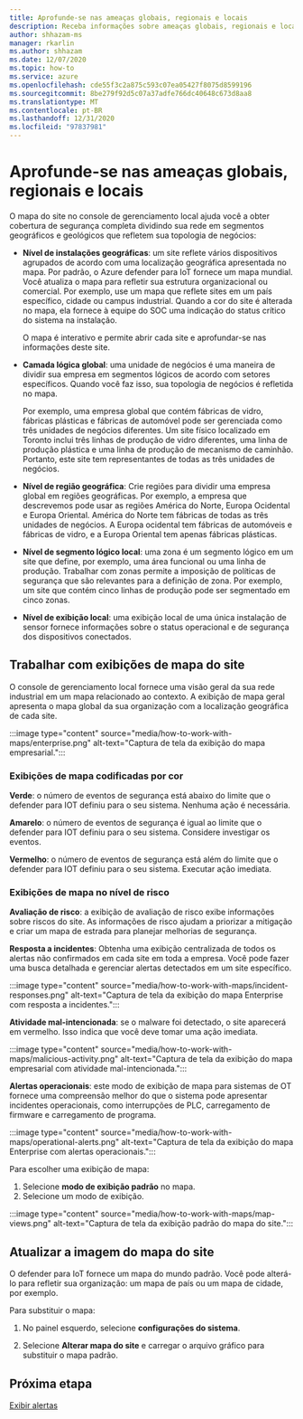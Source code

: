 ```yaml
---
title: Aprofunde-se nas ameaças globais, regionais e locais
description: Receba informações sobre ameaças globais, regionais e locais usando o mapa do site no console de gerenciamento local.
author: shhazam-ms
manager: rkarlin
ms.author: shhazam
ms.date: 12/07/2020
ms.topic: how-to
ms.service: azure
ms.openlocfilehash: cde55f3c2a875c593c07ea05427f8075d8599196
ms.sourcegitcommit: 8be279f92d5c07a37adfe766dc40648c673d8aa8
ms.translationtype: MT
ms.contentlocale: pt-BR
ms.lasthandoff: 12/31/2020
ms.locfileid: "97837981"
---
```

# <a name="gain-insight-into-global-regional-and-local-threats"></a>Aprofunde-se nas ameaças globais, regionais e locais

O mapa do site no console de gerenciamento local ajuda você a obter cobertura de segurança completa dividindo sua rede em segmentos geográficos e geológicos que refletem sua topologia de negócios:

- **Nível de instalações geográficas**: um site reflete vários dispositivos agrupados de acordo com uma localização geográfica apresentada no mapa. Por padrão, o Azure defender para IoT fornece um mapa mundial. Você atualiza o mapa para refletir sua estrutura organizacional ou comercial. Por exemplo, use um mapa que reflete sites em um país específico, cidade ou campus industrial. Quando a cor do site é alterada no mapa, ela fornece à equipe do SOC uma indicação do status crítico do sistema na instalação.

  O mapa é interativo e permite abrir cada site e aprofundar-se nas informações deste site.

- **Camada lógica global**: uma unidade de negócios é uma maneira de dividir sua empresa em segmentos lógicos de acordo com setores específicos. Quando você faz isso, sua topologia de negócios é refletida no mapa.

  Por exemplo, uma empresa global que contém fábricas de vidro, fábricas plásticas e fábricas de automóvel pode ser gerenciada como três unidades de negócios diferentes. Um site físico localizado em Toronto inclui três linhas de produção de vidro diferentes, uma linha de produção plástica e uma linha de produção de mecanismo de caminhão. Portanto, este site tem representantes de todas as três unidades de negócios.

- **Nível de região geográfica**: Crie regiões para dividir uma empresa global em regiões geográficas. Por exemplo, a empresa que descrevemos pode usar as regiões América do Norte, Europa Ocidental e Europa Oriental. América do Norte tem fábricas de todas as três unidades de negócios. A Europa ocidental tem fábricas de automóveis e fábricas de vidro, e a Europa Oriental tem apenas fábricas plásticas.

- **Nível de segmento lógico local**: uma zona é um segmento lógico em um site que define, por exemplo, uma área funcional ou uma linha de produção. Trabalhar com zonas permite a imposição de políticas de segurança que são relevantes para a definição de zona. Por exemplo, um site que contém cinco linhas de produção pode ser segmentado em cinco zonas.

- **Nível de exibição local**: uma exibição local de uma única instalação de sensor fornece informações sobre o status operacional e de segurança dos dispositivos conectados.

## <a name="work-with-site-map-views"></a>Trabalhar com exibições de mapa do site

O console de gerenciamento local fornece uma visão geral da sua rede industrial em um mapa relacionado ao contexto. A exibição de mapa geral apresenta o mapa global da sua organização com a localização geográfica de cada site.

:::image type="content" source="media/how-to-work-with-maps/enterprise.png" alt-text="Captura de tela da exibição do mapa empresarial.":::

### <a name="color-coded-map-views"></a>Exibições de mapa codificadas por cor

**Verde**: o número de eventos de segurança está abaixo do limite que o defender para IOT definiu para o seu sistema. Nenhuma ação é necessária.

**Amarelo**: o número de eventos de segurança é igual ao limite que o defender para IOT definiu para o seu sistema. Considere investigar os eventos.  

**Vermelho**: o número de eventos de segurança está além do limite que o defender para IOT definiu para o seu sistema. Executar ação imediata.

### <a name="risk-level-map-views"></a>Exibições de mapa no nível de risco

**Avaliação de risco**: a exibição de avaliação de risco exibe informações sobre riscos do site. As informações de risco ajudam a priorizar a mitigação e criar um mapa de estrada para planejar melhorias de segurança.

**Resposta a incidentes**: Obtenha uma exibição centralizada de todos os alertas não confirmados em cada site em toda a empresa. Você pode fazer uma busca detalhada e gerenciar alertas detectados em um site específico.

:::image type="content" source="media/how-to-work-with-maps/incident-responses.png" alt-text="Captura de tela da exibição do mapa Enterprise com resposta a incidentes.":::

**Atividade mal-intencionada**: se o malware foi detectado, o site aparecerá em vermelho. Isso indica que você deve tomar uma ação imediata.

:::image type="content" source="media/how-to-work-with-maps/malicious-activity.png" alt-text="Captura de tela da exibição do mapa empresarial com atividade mal-intencionada.":::

**Alertas operacionais**: este modo de exibição de mapa para sistemas de OT fornece uma compreensão melhor do que o sistema pode apresentar incidentes operacionais, como interrupções de PLC, carregamento de firmware e carregamento de programa.

:::image type="content" source="media/how-to-work-with-maps/operational-alerts.png" alt-text="Captura de tela da exibição do mapa Enterprise com alertas operacionais.":::

Para escolher uma exibição de mapa:

1. Selecione **modo de exibição padrão** no mapa.
2. Selecione um modo de exibição.

:::image type="content" source="media/how-to-work-with-maps/map-views.png" alt-text="Captura de tela da exibição padrão do mapa do site.":::

## <a name="update-the-site-map-image"></a>Atualizar a imagem do mapa do site

O defender para IoT fornece um mapa do mundo padrão. Você pode alterá-lo para refletir sua organização: um mapa de país ou um mapa de cidade, por exemplo. 

Para substituir o mapa:

1. No painel esquerdo, selecione **configurações do sistema**.

2. Selecione **Alterar mapa do site** e carregar o arquivo gráfico para substituir o mapa padrão.

## <a name="next-step"></a>Próxima etapa

[Exibir alertas](how-to-view-alerts.md)
